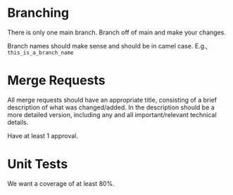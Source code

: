 # Branching

There is only one main branch. Branch off of main and make your changes.

Branch names should make sense and should be in camel case. E.g., `this_is_a_branch_name`

# Merge Requests

All merge requests should have an appropriate title, consisting of a brief description of what was
changed/added. In the description should be a more detailed version, including any and all
important/relevant technical details.

Have at least 1 approval.

# Unit Tests

We want a coverage of at least 80%.
